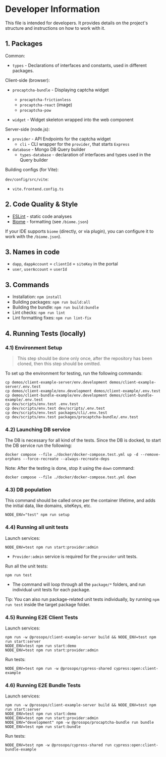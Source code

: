 # Developer Information

This file is intended for developers. It provides details on the project's structure and instructions on how to work
with it.

## 1. Packages

Common:

* `types` - Declarations of interfaces and constants, used in different packages.

Client-side (browser):

* `procaptcha-bundle` - Displaying captcha widget
    - `procaptcha-frictionless`
    - `procaptcha-react` (image)
    - `procaptcha-pow`

* `widget` - Widget skeleton wrapped into the web component

Server-side (node.js):

* `provider` - API Endpoints for the captcha widget
    - `cli` - CLI wrapper for the `provider`, that starts `Express`
* `database` - Mongo DB Query builder
    - `types-database` - declaration of interfaces and types used in the Query builder

Building configs (for Vite):

`dev/config/src/vite`:

* `vite.frontend.config.ts`

## 2. Code Quality & Style

* [ESLint](https://eslint.org/) - static code analyses
* [Biome](https://biomejs.dev/) - formatting (see `/biome.json`)

If your IDE supports `biome` (directly, or via plugin), you can configure it to work with the `/biome.json`).

## 3. Names in code

* `dapp`, `dappAccount` = `clientId` = `siteKey` in the portal
* `user`, `userAccount` = `userId`

## 3. Commands

* Installation: `npm install`
* Building packages: `npm run build:all`
* Building the bundle: `npm run build:bundle`
* Lint checks: `npm run lint`
* Lint formatting fixes: `npm run lint-fix`

## 4. Running Tests (locally)

### 4.1) Environment Setup

> This step should be done only once, after the repository has been cloned, then this step should be omitted.

To set up the environment for testing, run the following commands:

```
cp demos/client-example-server/env.development demos/client-example-server/.env.test
cp demos/client-example/env.development demos/client-example/.env.test
cp demos/client-bundle-example/env.development demos/client-bundle-example/.env.test
cp dev/scripts/env.test .env.test
cp dev/scripts/env.test dev/scripts/.env.test
cp dev/scripts/env.test packages/cli/.env.test
cp dev/scripts/env.test packages/procaptcha-bundle/.env.test
```

### 4.2) Launching DB service

The DB is necessary for all kind of the tests. Since the DB is docked, to start the DB service run the following:

```
docker compose --file ./docker/docker-compose.test.yml up -d --remove-orphans --force-recreate --always-recreate-deps
```

Note: After the testing is done, stop it using the `down` command:

```
docker compose --file ./docker/docker-compose.test.yml down
```

### 4.3) DB population

This command should be called once per the container lifetime, and adds the initial data, like domains,
siteKeys, etc.

```
NODE_ENV="test" npm run setup
```

### 4.4) Running all unit tests

Launch services:

```
NODE_ENV=test npm run start:provider:admin
```

* `Provider:admin` service is required for the `provider` unit tests.

Run all the unit tests:

```
npm run test
```

* The command will loop through all the `package/*` folders, and run individual unit tests for each
  package.

Tip: You can also run package-related unit tests individually, by running `npm run test` inside the target package
folder.

### 4.5) Running E2E Client Tests

Launch services:

```
npm run -w @prosopo/client-example-server build && NODE_ENV=test npm run start:server
NODE_ENV=test npm run start:demo
NODE_ENV=test npm run start:provider:admin
```

Run tests:

```
NODE_ENV=test npm run -w @prosopo/cypress-shared cypress:open:client-example
```

### 4.6) Running E2E Bundle Tests

Launch services:

```
npm run -w @prosopo/client-example-server build && NODE_ENV=test npm run start:server
NODE_ENV=test npm run start:demo
NODE_ENV=test npm run start:provider:admin
NODE_ENV="development" npm -w @prosopo/procaptcha-bundle run bundle
NODE_ENV=test npm run start:bundle
```

Run tests:

```
NODE_ENV=test npm -w @prosopo/cypress-shared run cypress:open:client-bundle-example
```
